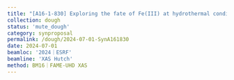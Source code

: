 ```yaml
---
title: "[A16-1-830] Exploring the fate of Fe(III) at hydrothermal conditions"
collection: dough
status: 'mute_dough'
category: synproposal
permalink: /dough/2024-07-01-SynA161830
date: 2024-07-01
beamloc: '2024｜ESRF'
beamline: 'XAS Hutch'
method: BM16｜FAME-UHD XAS
---
```

